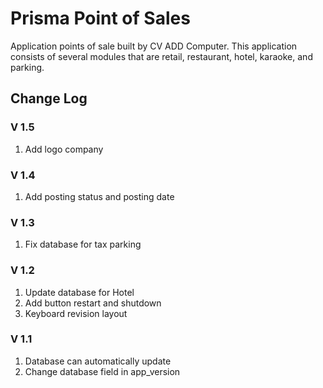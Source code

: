 # Prisma Point of Sales
Application points of sale built by CV ADD Computer. This application consists of several modules that are retail, restaurant, hotel, karaoke, and parking.

## Change Log

### V 1.5
1. Add logo company

### V 1.4
1. Add posting status and posting date

### V 1.3
1. Fix database for tax parking

### V 1.2
1. Update database for Hotel
1. Add button restart and shutdown
1. Keyboard revision layout

### V 1.1
1. Database can automatically update
1. Change database field in app_version
